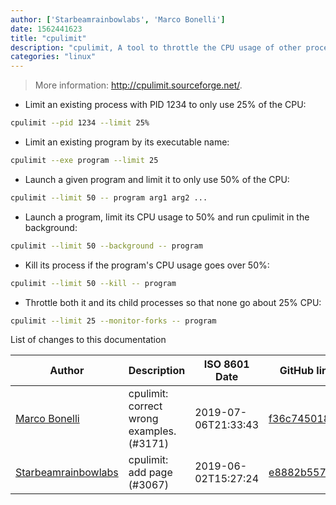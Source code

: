 ```yaml
---
author: ['Starbeamrainbowlabs', 'Marco Bonelli']
date: 1562441623
title: "cpulimit"
description: "cpulimit, A tool to throttle the CPU usage of other processes."
categories: "linux"
---
```

> More information: <http://cpulimit.sourceforge.net/>.

- Limit an existing process with PID 1234 to only use 25% of the CPU:

```bash
cpulimit --pid 1234 --limit 25%
```

- Limit an existing program by its executable name:

```bash
cpulimit --exe program --limit 25
```

- Launch a given program and limit it to only use 50% of the CPU:

```bash
cpulimit --limit 50 -- program arg1 arg2 ...
```

- Launch a program, limit its CPU usage to 50% and run cpulimit in the background:

```bash
cpulimit --limit 50 --background -- program
```

- Kill its process if the program's CPU usage goes over 50%:

```bash
cpulimit --limit 50 --kill -- program
```

- Throttle both it and its child processes so that none go about 25% CPU:

```bash
cpulimit --limit 25 --monitor-forks -- program
```
List of changes to this documentation


Author | Description | ISO 8601 Date | GitHub link
------|-----|-----|-----
[Marco Bonelli](mailto:mebeim@users.noreply.github.com) | cpulimit: correct wrong examples. (#3171) | 2019-07-06T21:33:43 | [f36c745018fb](https://github.com/tldr-pages/tldr/commit/f36c745018fb777203b2804fffcf253a152bad17)
[Starbeamrainbowlabs](mailto:sbrl@starbeamrainbowlabs.com) | cpulimit: add page (#3067) | 2019-06-02T15:27:24 | [e8882b55734e](https://github.com/tldr-pages/tldr/commit/e8882b55734e11774beb95eeb81bfd55fca761a2)

